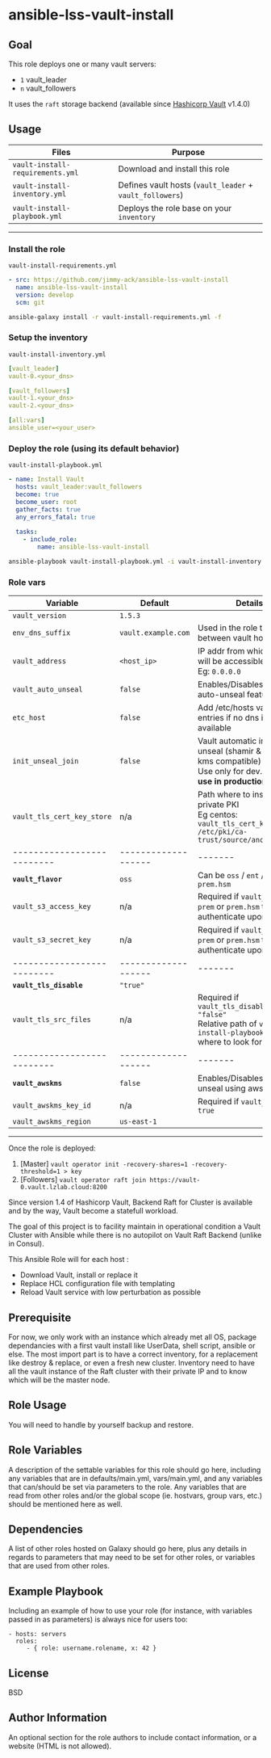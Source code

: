 ansible-lss-vault-install
=========

## Goal
This role deploys one or many vault servers:
- `1` vault_leader
- `n` vault_followers

It uses the `raft` storage backend (available since [Hashicorp Vault](https://www.vaultproject.io/) v1.4.0)

## Usage
| Files                            | Purpose                                                  |
| -------------------------------- | -------------------------------------------------------- |
| `vault-install-requirements.yml` | Download and install this role                           |
| `vault-install-inventory.yml`    | Defines vault hosts (`vault_leader` + `vault_followers`) |
| `vault-install-playbook.yml`     | Deploys the role base on your `inventory`                |
---------

### **Install the role**
`vault-install-requirements.yml`
```yml
- src: https://github.com/jimmy-ack/ansible-lss-vault-install
  name: ansible-lss-vault-install
  version: develop
  scm: git
```

```sh
ansible-galaxy install -r vault-install-requirements.yml -f
```

### **Setup the inventory**
`vault-install-inventory.yml`
```yml
[vault_leader]
vault-0.<your_dns>

[vault_followers]
vault-1.<your_dns>
vault-2.<your_dns>

[all:vars]
ansible_user=<your_user>
```

### **Deploy the role** (using its default behavior)
`vault-install-playbook.yml`
```yml
- name: Install Vault
  hosts: vault_leader:vault_followers
  become: true
  become_user: root
  gather_facts: true
  any_errors_fatal: true
    
  tasks:
    - include_role:
        name: ansible-lss-vault-install
```

```sh
ansible-playbook vault-install-playbook.yml -i vault-install-inventory.yml -v
```

### **Role vars**
| Variable                   | Default             | Details
| -------------------------- | ------------------- | -------
| `vault_version`            | `1.5.3`             |
| `env_dns_suffix`           | `vault.example.com` | Used in the role to connect between vault hosts
| `vault_address`            | `<host_ip>`         | IP addr from which Vault will be accessible from<br>Eg: `0.0.0.0`
| `vault_auto_unseal`        | `false`             | Enables/Disables Vault auto-unseal feature
| `etc_host`                 | `false`             | Add /etc/hosts vault entries if no dns is available
| `init_unseal_join`         | `false`             | Vault automatic init + unseal (shamir & cloud-kms compatible) + join<br>Use only for dev. **DO NOT use in production**
| `vault_tls_cert_key_store` | n/a                 | Path where to install a private PKI<br>Eg centos: `vault_tls_cert_key_store: /etc/pki/ca-trust/source/anchors`
| -------------------------- | ------------------- | -------
| **`vault_flavor`**         | `oss`               | Can be `oss` / `ent` / `prem` / `prem.hsm`
| `vault_s3_access_key`      | n/a                 | Required if `vault_flavor: prem` or `prem.hsm` to authenticate upon s3
| `vault_s3_secret_key`      | n/a                 | Required if `vault_flavor: prem` or `prem.hsm` to authenticate upon s3
| -------------------------- | ------------------- | -------
| **`vault_tls_disable`**    | `"true"`            |
| `vault_tls_src_files`      | n/a                 | Required if `vault_tls_disable: "false"`<br>Relative path of `vault-install-playbook.yml` where to look for certs
| -------------------------- | ------------------- | -------
| **`vault_awskms`**         | `false`             | Enables/Disables auto-unseal using aws-kms
| `vault_awskms_key_id`      | n/a                 | Required if `vault_awskms: true`<br>
| `vault_awskms_region`      | `us-east-1`         |
---------

Once the role is deployed:
1. [Master] `vault operator init -recovery-shares=1 -recovery-threshold=1 > key`
2. [Followers] `vault operator raft join https://vault-0.vault.lzlab.cloud:8200`

Since version 1.4 of Hashicorp Vault, Backend Raft for Cluster is available and by the way, Vault become a statefull workload.

The goal of this project is to facility maintain in operational condition a Vault Cluster with Ansible while there is no autopilot on Vault Raft Backend (unlike in Consul).

This Ansible Role will for each host :

- Download Vault, install or replace it
- Replace HCL configuration file with templating
- Reload Vault service with low perturbation as possible

## Prerequisite

For now, we only work with an instance which already met all OS, package dependancies with a first vault install like UserData, shell script, ansible or else. 
The most import part is to have a correct inventory, for a replacement like destroy & replace, or even a fresh new cluster.
Inventory need to have all the vault instance of the Raft cluster with their private IP and to know which will be the master node.

## Role Usage

You will need to handle by yourself backup and restore.

Role Variables
--------------

A description of the settable variables for this role should go here, including any variables that are in defaults/main.yml, vars/main.yml, and any variables that can/should be set via parameters to the role. Any variables that are read from other roles and/or the global scope (ie. hostvars, group vars, etc.) should be mentioned here as well.

Dependencies
------------

A list of other roles hosted on Galaxy should go here, plus any details in regards to parameters that may need to be set for other roles, or variables that are used from other roles.

Example Playbook
----------------

Including an example of how to use your role (for instance, with variables passed in as parameters) is always nice for users too:

    - hosts: servers
      roles:
         - { role: username.rolename, x: 42 }

License
-------

BSD

Author Information
------------------

An optional section for the role authors to include contact information, or a website (HTML is not allowed).
